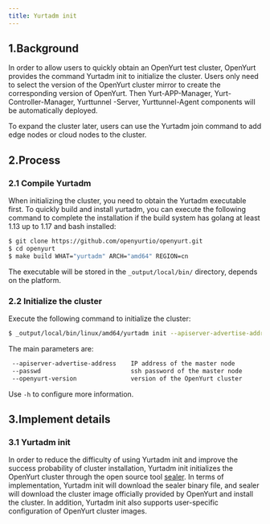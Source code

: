 ```yaml
---
title: Yurtadm init
---
```


## 1.Background

In order to allow users to quickly obtain an OpenYurt test cluster, OpenYurt provides the command Yurtadm init to initialize the cluster. Users only need to select the version of the OpenYurt cluster mirror to create the corresponding version of OpenYurt. Then Yurt-APP-Manager, Yurt-Controller-Manager, Yurttunnel -Server, Yurttunnel-Agent components will be automatically deployed.

To expand the cluster later, users can use the Yurtadm join command to add edge nodes or cloud nodes to the cluster.

## 2.Process

### 2.1 Compile Yurtadm
When initializing the cluster, you need to obtain the Yurtadm executable first. To quickly build and install yurtadm, you can execute the following command to complete the installation if the build system has golang at least 1.13 up to 1.17 and bash installed:

```sh
$ git clone https://github.com/openyurtio/openyurt.git
$ cd openyurt
$ make build WHAT="yurtadm" ARCH="amd64" REGION=cn
```

The executable will be stored in the `_output/local/bin/` directory, depends on the platform.

### 2.2 Initialize the cluster

Execute the following command to initialize the cluster:

```sh
$ _output/local/bin/linux/amd64/yurtadm init --apiserver-advertise-address 1.2.3.4 --openyurt-version latest --passwd 1234
```

The main parameters are:

```sh
 --apiserver-advertise-address    IP address of the master node
 --passwd                         ssh password of the master node
 --openyurt-version               version of the OpenYurt cluster
```

Use `-h`  to configure more information.


## 3.Implement details
### 3.1 Yurtadm init
In order to reduce the difficulty of using Yurtadm init and improve the success probability of cluster installation, Yurtadm init initializes the OpenYurt cluster through the open source tool [sealer](https://github.com/alibaba/sealer). In terms of implementation, Yurtadm init will download the sealer binary file, and sealer will download the cluster image officially provided by OpenYurt and install the cluster. In addition, Yurtadm init also supports user-specific configuration of OpenYurt cluster images.

